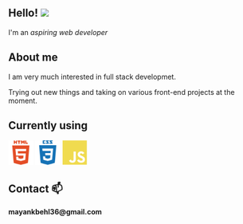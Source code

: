 <h2>Hello! <img src="https://raw.githubusercontent.com/MartinHeinz/MartinHeinz/master/wave.gif" width="30px"></h2> 
I'm an <em> aspiring web developer </em>
<br>

<h2>About me</h2>
<p> I am very much interested in full stack developmet.</p>
<p> Trying out new things and taking on various front-end projects at the moment.</p>

<h2>Currently using</h2>
<p >
<img src="https://raw.githubusercontent.com/devicons/devicon/master/icons/html5/html5-plain-wordmark.svg" width="50px">
<img src="https://raw.githubusercontent.com/devicons/devicon/master/icons/css3/css3-plain-wordmark.svg" width="50px">
<img src="https://raw.githubusercontent.com/devicons/devicon/master/icons/javascript/javascript-plain.svg" width="50px">
</p>

<h2> Contact  📫</h2>
<b> mayankbehl36@gmail.com </b>
